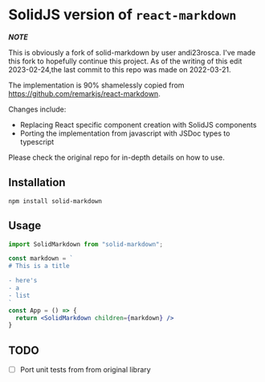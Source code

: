# SolidJS version of `react-markdown`

***NOTE***

This is obviously a fork of solid-markdown by user andi23rosca. I've made this fork to hopefully continue this project. As of the writing of this edit 2023-02-24,the last commit to this repo was made on 2022-03-21.

The implementation is 90% shamelessly copied from https://github.com/remarkjs/react-markdown.

Changes include:
- Replacing React specific component creation with SolidJS components
- Porting the implementation from javascript with JSDoc types to typescript

Please check the original repo for in-depth details on how to use.

## Installation
```
npm install solid-markdown
```

## Usage

```jsx
import SolidMarkdown from "solid-markdown";

const markdown = `
# This is a title

- here's
- a
- list
`
const App = () => {
  return <SolidMarkdown children={markdown} />
}
```

## TODO
- [ ] Port unit tests from from original library
